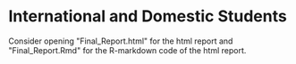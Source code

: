 # International and Domestic Students

Consider opening "Final_Report.html" for the html report and "Final_Report.Rmd" for the R-markdown code of the html report.
